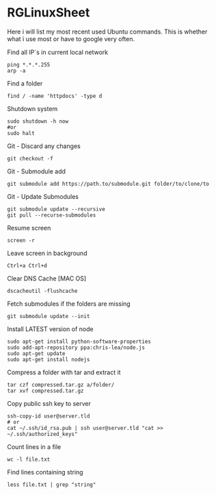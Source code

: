 RGLinuxSheet
============

Here i will list my most recent used Ubuntu commands. This is whether what i use most or have to google very often.

Find all IP´s in current local network

    ping *.*.*.255
    arp -a

Find a folder

    find / -name 'httpdocs' -type d

Shutdown system

    sudo shutdown -h now
    #or
    sudo halt

Git - Discard any changes

    git checkout -f
    
Git - Submodule add

    git submodule add https://path.to/submodule.git folder/to/clone/to
    
Git - Update Submodules

    git submodule update --recursive
    git pull --recurse-submodules

Resume screen

    screen -r

Leave screen in background

    Ctrl+a Ctrl+d
    
Clear DNS Cache [MAC OS]

    dscacheutil -flushcache
    
Fetch submodules if the folders are missing
 
    git submodule update --init
    
Install LATEST version of node

    sudo apt-get install python-software-properties
    sudo add-apt-repository ppa:chris-lea/node.js
    sudo apt-get update
    sudo apt-get install nodejs
    
Compress a folder with tar and extract it

    tar czf compressed.tar.gz a/folder/
    tar xvf compressed.tar.gz

Copy public ssh key to server

    ssh-copy-id user@server.tld
    # or
    cat ~/.ssh/id_rsa.pub | ssh user@server.tld "cat >> ~/.ssh/authorized_keys"
    
Count lines in a file
    
    wc -l file.txt
    
Find lines containing string

    less file.txt | grep "string"
